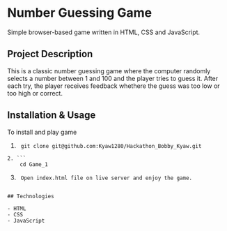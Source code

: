 # Number Guessing Game

Simple browser-based game written in HTML, CSS and JavaScript.

## Project Description 

This is a classic number guessing game where the computer randomly selects a number between 1 and 100 and the player tries to guess it. After each try, the player receives feedback whethere the guess was too low or too high or correct.

## Installation & Usage

To install and play game
1. ```
    git clone git@github.com:Kyaw1280/Hackathon_Bobby_Kyaw.git
```
2. ```
    cd Game_1
```
3. ```
    Open index.html file on live server and enjoy the game.
```

## Technologies 

- HTML
- CSS
- JavaScript 